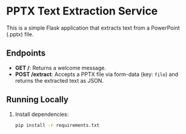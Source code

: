 # PPTX Text Extraction Service

This is a simple Flask application that extracts text from a PowerPoint (.pptx) file.

## Endpoints

- **GET /**: Returns a welcome message.
- **POST /extract**: Accepts a PPTX file via form-data (key: `file`) and returns the extracted text as JSON.

## Running Locally

1. Install dependencies:
   ```bash
   pip install -r requirements.txt
